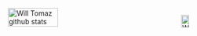 <div style="display: flex; justify-content: center; flex-direction:row;">
  <img align="left" width="45%" src="https://github-readme-stats.vercel.app/api?username=TomazWill&show_icons=true&hide_border=true&count_private=true" 
       alt="Will Tomaz github stats" />

  <img align="right" width="30%" src="https://github-readme-stats.vercel.app/api/top-langs/?username=TomazWill&layout=compact&count_private=true" 
       alt="Will Tomaz github stats" />
 </div>
